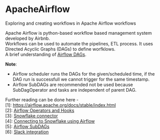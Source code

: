 # ApacheAirflow
Exploring and creating workflows in Apache Airflow workflows

Apache Airflow is python-based workflow based management system developed by Airbnb.<br>
Workflows can be used to automate the pipelines, ETL process. It uses Directed Acyclic Graphs (DAGs) to define worfklows.<br>
A brief understanding of [Airflow DAGs](https://www.astronomer.io/guides/dags/).

**Note**:<br>
* Airflow scheduler runs the DAGs for the given/scheduled time, if the DAG run is successfull we cannot trigger for the same timestamp.
* Airflow SubDAGs are recommended not be used because SubDagOperator and tasks are independent of parent DAG.

Further reading can be done here - <br>
[1]: https://airflow.apache.org/docs/stable/index.html <br>
[2]: [Airflow Operators and Hooks](https://github.com/lowks/Airflow/blob/master/docs/tutorial.rst) <br>
[3]: [Snowflake connector](https://docs.snowflake.net/manuals/user-guide/python-connector.html) <br>
[4]: [Connecting to Snowflake using Airflow](https://itnext.io/connect-apache-airflow-to-snowflake-data-warehouse-37936a9edfa1) <br>
[5]: [Airflow SubDAGs](https://www.astronomer.io/guides/subdags/) <br>
[6]: [Slack integration](https://medium.com/datareply/integrating-slack-alerts-in-airflow-c9dcd155105)
